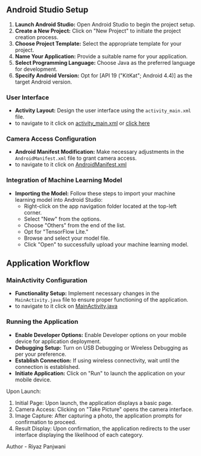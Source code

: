 ## Android Studio Setup

1. **Launch Android Studio:** Open Android Studio to begin the project setup.
2. **Create a New Project:** Click on "New Project" to initiate the project creation process.
3. **Choose Project Template:** Select the appropriate template for your project.
4. **Name Your Application:** Provide a suitable name for your application.
5. **Select Programming Language:** Choose Java as the preferred language for development.
6. **Specify Android Version:** Opt for [API 19 ("KitKat"; Android 4.4)] as the target Android version.

### User Interface
- **Activity Layout:** Design the user interface using the `activity_main.xml` file.
- to navigate to it click on <a href="https://github.com/riyaz-panjwani/BIoSense-Androidapp/blob/b40990c5d30bc3930d7ecc511cde79db89c82605/app/src/main/res/layout/activity_main.xml">activity_main.xml</a>
or <a href="src/main/res/layout/activity_main.xml">click here</a>

### Camera Access Configuration
- **Android Manifest Modification:** Make necessary adjustments in the `AndroidManifest.xml` file to grant camera access.
- to navigate to it click on <a href="https://github.com/riyaz-panjwani/BIoSense-Androidapp/blob/b40990c5d30bc3930d7ecc511cde79db89c82605/app/src/main/AndroidManifest.xml">AndroidManifest.xml</a>

### Integration of Machine Learning Model
- **Importing the Model:** Follow these steps to import your machine learning model into Android Studio:
    - Right-click on the app navigation folder located at the top-left corner.
    - Select "New" from the options.
    - Choose "Others" from the end of the list.
    - Opt for "TensorFlow Lite."
    - Browse and select your model file.
    - Click "Open" to successfully upload your machine learning model.

## Application Workflow

### MainActivity Configuration
- **Functionality Setup:** Implement necessary changes in the `MainActivity.java` file to ensure proper functioning of the application.
- to navigate to it click on <a href="https://github.com/riyaz-panjwani/BIoSense-Androidapp/blob/b40990c5d30bc3930d7ecc511cde79db89c82605/app/src/main/java/com/ad/biosense/MainActivity.java">MainActivity.java</a>

### Running the Application
- **Enable Developer Options:** Enable Developer options on your mobile device for application deployment.
- **Debugging Setup:** Turn on USB Debugging or Wireless Debugging as per your preference.
- **Establish Connection:** If using wireless connectivity, wait until the connection is established.
- **Initiate Application:** Click on "Run" to launch the application on your mobile device.

Upon Launch:
1. Initial Page: Upon launch, the application displays a basic page.
2. Camera Access: Clicking on "Take Picture" opens the camera interface.
3. Image Capture: After capturing a photo, the application prompts for confirmation to proceed.
4. Result Display: Upon confirmation, the application redirects to the user interface displaying the likelihood of each category.


Author - Riyaz Panjwani
